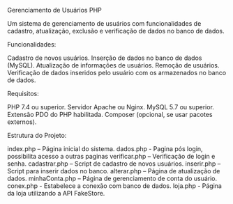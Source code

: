 Gerenciamento de Usuários PHP

Um sistema de gerenciamento de usuários com funcionalidades de cadastro, atualização, exclusão e verificação de dados no banco de dados.

Funcionalidades:

Cadastro de novos usuários.
Inserção de dados no banco de dados (MySQL).
Atualização de informações de usuários.
Remoção de usuários.
Verificação de dados inseridos pelo usuário com os armazenados no banco de dados.

Requisitos:

PHP 7.4 ou superior.
Servidor Apache ou Nginx.
MySQL 5.7 ou superior.
Extensão PDO do PHP habilitada.
Composer (opcional, se usar pacotes externos).

Estrutura do Projeto:

index.php – Página inicial do sistema.
dados.php - Pagina pós login, possibilita acesso a outras paginas
verificar.php – Verificação de login e senha.
cadastrar.php – Script de cadastro de novos usuários.
inserir.php – Script para inserir dados no banco.
alterar.php – Página de atualização de dados.
minhaConta.php – Página de gerenciamento de conta do usuário.
conex.php - Estabelece a conexão com banco de dados.
loja.php - Página da loja utilizando a API FakeStore.
 
